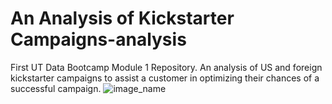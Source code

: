 # An Analysis of Kickstarter Campaigns-analysis
First UT Data Bootcamp Module 1 Repository.
An analysis of US and foreign kickstarter campaigns to assist a customer in optimizing their chances of a successful campaign. 
![image_name](path/to/image_name.png)
